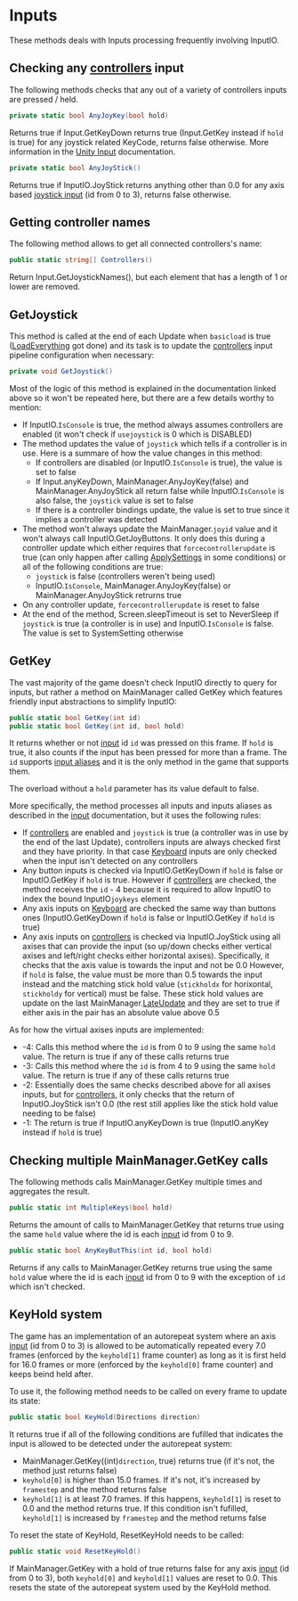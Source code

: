 # Inputs
These methods deals with Inputs processing frequently involving InputIO.

## Checking any [controllers](../../InputIO/Controllers.md) input
The following methods checks that any out of a variety of controllers inputs are pressed / held.

```cs
private static bool AnyJoyKey(bool hold)
```
Returns true if Input.GetKeyDown returns true (Input.GetKey instead if `hold` is true) for any joystick related KeyCode, returns false otherwise. More information in the [Unity Input](../../InputIO/Controllers.md#unitys-input-api) documentation.

```cs
private static bool AnyJoyStick()
```
Returns true if InputIO.JoyStick returns anything other than 0.0 for any axis based [joystick input](../../InputIO/Inputs.md) (id from 0 to 3), returns false otherwise.

## Getting controller names
The following method allows to get all connected controllers's name:

```cs
public static string[] Controllers()
```
Return Input.GetJoystickNames(), but each element that has a length of 1 or lower are removed.

## GetJoystick
This method is called at the end of each Update when `basicload` is true ([LoadEverything](../Boot%20and%20reset%20process.md#loadeverything-part-12) got done) and its task is to update the [controllers](../../InputIO/Controllers.md#games-controller-input-pipeline) input pipeline configuration when necessary:

```cs
private void GetJoystick()
```
Most of the logic of this method is explained in the documentation linked above so it won't be repeated here, but there are a few details worthy to mention:

- If InputIO.`IsConsole` is true, the method always assumes controllers are enabled (it won't check if `usejoystick` is 0 which is DISABLED)
- The method updates the value of `joystick` which tells if a controller is in use. Here is a summare of how the value changes in this method:
    - If controllers are disabled (or InputIO.`IsConsole` is true), the value is set to false
    - If Input.anyKeyDown, MainManager.AnyJoyKey(false) and MainManager.AnyJoyStick all return false while InputIO.`IsConsole` is also false, the `joystick` value is set to false
    - If there is a controller bindings update, the value is set to true since it implies a controller was detected
- The method won't always update the MainManager.`joyid` value and it won't always call InputIO.GetJoyButtons. It only does this during a controller update which either requires that `forcecontrollerupdate` is true (can only happen after calling [ApplySettings](../../External%20data%20format/Config%20File.md#applysettings) in some conditions) or all of the following conditions are true:
    - `joystick` is false (controllers weren't being used)
    - InputIO.`IsConsole`, MainManager.AnyJoyKey(false) or MainManager.AnyJoyStick retrurns true
- On any controller update, `forcecontrollerupdate` is reset to false
- At the end of the method, Screen.sleepTimeout is set to NeverSleep if `joystick` is true (a controller is in use) and InputIO.`IsConsole` is false. The value is set to SystemSetting otherwise

## GetKey
The vast majority of the game doesn't check InputIO directly to query for inputs, but rather a method on MainManager called GetKey which features friendly input abstractions to simplify InputIO:

```cs
public static bool GetKey(int id)
public static bool GetKey(int id, bool hold)
```
It returns whether or not [input](../../InputIO/Inputs.md) id `id` was pressed on this frame. If `hold` is true, it also counts if the input has been pressed for more than a frame. The `id` supports [input aliases](../../InputIO/Inputs.md#input-aliases) and it is the only method in the game that supports them.

The overload without a `hold` parameter has its value default to false.

More specifically, the method processes all inputs and inputs aliases as described in the [input](../../InputIO/Inputs.md) documentation, but it uses the following rules:

- If [controllers](../../InputIO/Controllers.md) are enabled and `joystick` is true (a controller was in use by the end of the last Update), controllers inputs are always checked first and they have priority. In that case [Keyboard](../../InputIO/Keyboard.md) inputs are only checked when the input isn't detected on any controllers
- Any button inputs is checked via InputIO.GetKeyDown if `hold` is false or InputIO.GetKey if `hold` is true. However if [controllers](../../InputIO/Controllers.md) are checked, the method receives the `id` - 4 because it is required to allow InputIO to index the bound InputIO`joykeys` element
- Any axis inputs on [Keyboard](../../InputIO/Keyboard.md) are checked the same way than buttons ones (InputIO.GetKeyDown if `hold` is false or InputIO.GetKey if `hold` is true)
- Any axis inputs on [controllers](../../InputIO/Controllers.md) is checked via InputIO.JoyStick using all axises that can provide the input (so up/down checks either vertical axises and left/right checks either horizontal axises). Specifically, it checks that the axis value is towards the input and not be 0.0 However, if `hold` is false, the value must be more than 0.5 towards the input instead and the matching stick hold value (`stickholdx` for horixontal, `stickholdy` for vertical) must be false. These stick hold values are update on the last MainManager.[LateUpdate](../LateUpdate.md) and they are set to true if either axis in the pair has an absolute value above 0.5

As for how the virtual axises inputs are implemented:

- -4: Calls this method where the `id` is from 0 to 9 using the same `hold` value. The return is true if any of these calls returns true
- -3: Calls this method where the `id` is from 4 to 9 using the same `hold` value. The return is true if any of these calls returns true
- -2: Essentially does the same checks described above for all axises inputs, but for [controllers](../../InputIO/Controllers.md), it only checks that the return of InputIO.JoyStick isn't 0.0 (the rest still applies like the stick hold value needing to be false)
- -1: The return is true if InputIO.anyKeyDown is true (InputIO.anyKey instead if `hold` is true)

## Checking multiple MainManager.GetKey calls
The following methods calls MainManager.GetKey multiple times and aggregates the result.

```cs
public static int MultipleKeys(bool hold)
```
Returns the amount of calls to MainManager.GetKey that returns true using the same `hold` value where the id is each [input](../../InputIO/Inputs.md) id from 0 to 9.

```cs
public static bool AnyKeyButThis(int id, bool hold)
```
Returns if any calls to MainManager.GetKey returns true using the same `hold` value where the id is each [input](../../InputIO/Inputs.md) id from 0 to 9 with the exception of `id` which isn't checked.

## KeyHold system
The game has an implementation of an autorepeat system where an axis [input](../../InputIO/Inputs.md) (id from 0 to 3) is allowed to be automatically repeated every 7.0 frames (enforced by the `keyhold[1]` frame counter) as long as it is first held for 16.0 frames or more (enforced by the `keyhold[0]` frame counter) and keeps beind held after.

To use it, the following method needs to be called on every frame to update its state:

```cs
public static bool KeyHold(Directions direction)
```
It returns true if all of the following conditions are fufilled that indicates the input is allowed to be detected under the autorepeat system:

- MainManager.GetKey((int)`direction`, true) returns true (if it's not, the method just returns false)
- `keyhold[0]` is higher than 15.0 frames. If it's not, it's increased by `framestep` and the method returns false
- `keyhold[1]` is at least 7.0 frames. If this happens, `keyhold[1]` is reset to 0.0 and the method returns true. If this condition isn't fufilled, `keyhold[1]` is increased by `framestep` and the method returns false

To reset the state of KeyHold, ResetKeyHold needs to be called:

```cs
public static void ResetKeyHold()
```
If MainManager.GetKey with a hold of true returns false for any axis [input](../../InputIO/Inputs.md) (id from 0 to 3), both `keyhold[0]` and `keyhold[1]` values are reset to 0.0. This resets the state of the autorepeat system used by the KeyHold method.
